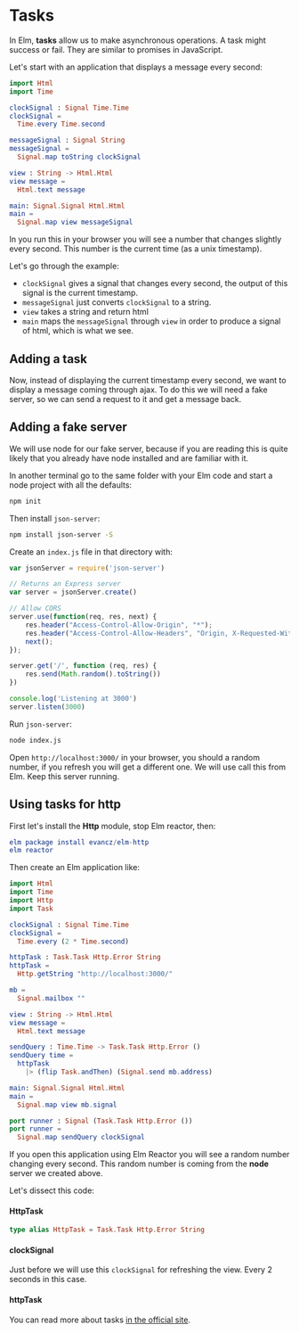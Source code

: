 # Tasks

In Elm, __tasks__ allow us to make asynchronous operations. A task might success or fail. They are similar to promises in JavaScript.


Let's start with an application that displays a message every second:

```elm
import Html
import Time

clockSignal : Signal Time.Time
clockSignal =
  Time.every Time.second

messageSignal : Signal String
messageSignal = 
  Signal.map toString clockSignal

view : String -> Html.Html
view message =
  Html.text message

main: Signal.Signal Html.Html
main =
  Signal.map view messageSignal
```

In you run this in your browser you will see a number that changes slightly every second. This number is the current time (as a unix timestamp).

Let's go through the example:

- `clockSignal` gives a signal that changes every second, the output of this signal is the current timestamp.
- `messageSignal` just converts `clockSignal` to a string.
- `view` takes a string and return html
- `main` maps the `messageSignal` through `view` in order to produce a signal of html, which is what we see.


## Adding a task

Now, instead of displaying the current timestamp every second, we want to display a message coming through ajax. To do this we will need a fake server, so we can send a request to it and get a message back.

## Adding a fake server


We will use node for our fake server, because if you are reading this is quite likely that you already have node installed and are familiar with it.

In another terminal go to the same folder with your Elm code and start a node project with all the defaults:

```bash
npm init
```

Then install `json-server`:

```bash
npm install json-server -S
```

Create an `index.js` file in that directory with:

```js
var jsonServer = require('json-server')

// Returns an Express server
var server = jsonServer.create()

// Allow CORS
server.use(function(req, res, next) {
	res.header("Access-Control-Allow-Origin", "*");
	res.header("Access-Control-Allow-Headers", "Origin, X-Requested-With, Content-Type, Accept");
	next();
});

server.get('/', function (req, res) { 
	res.send(Math.random().toString()) 
})

console.log('Listening at 3000')
server.listen(3000)
```

Run `json-server`:

```bash
node index.js
```

Open `http://localhost:3000/` in your browser, you should a random number, if you refresh you will get a different one. We will use call this from Elm. Keep this server running.

## Using tasks for http

First let's install the __Http__ module, stop Elm reactor, then:

```elm
elm package install evancz/elm-http
elm reactor
```

Then create an Elm application like:

```elm
import Html
import Time
import Http
import Task

clockSignal : Signal Time.Time
clockSignal =
  Time.every (2 * Time.second)

httpTask : Task.Task Http.Error String
httpTask =
  Http.getString "http://localhost:3000/"

mb =
  Signal.mailbox ""

view : String -> Html.Html
view message =
  Html.text message

sendQuery : Time.Time -> Task.Task Http.Error ()
sendQuery time =
  httpTask
    |> (flip Task.andThen) (Signal.send mb.address)

main: Signal.Signal Html.Html
main =
  Signal.map view mb.signal

port runner : Signal (Task.Task Http.Error ())
port runner =
  Signal.map sendQuery clockSignal
```

If you open this application using Elm Reactor you will see a random number changing every second. This random number is coming from the __node__ server we created above.

Let's dissect this code:

#### HttpTask

```elm
type alias HttpTask = Task.Task Http.Error String
```



#### clockSignal

Just before we will use this `clockSignal` for refreshing the view. Every 2 seconds in this case.

#### httpTask



You can read more about tasks [in the official site](http://elm-lang.org/guide/reactivity).